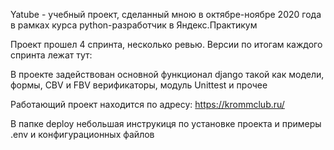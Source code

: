 Yatube - учебный проект, сделанный мною в октябре-ноябре 2020 года в рамках 
курса python-разработчик в Яндекс.Практикум

Проект прошел 4 спринта, несколько ревью. Версии по итогам каждого спринта лежат тут:

В проекте задействован основной функционал django такой как модели, формы, CBV и FBV
верификаторы, модуль Unittest и прочее

Работающий проект находится по адресу: https://krommclub.ru/

В папке deploy небольшая инструкиця по установке проекта и примеры .env и конфигурационных файлов
 